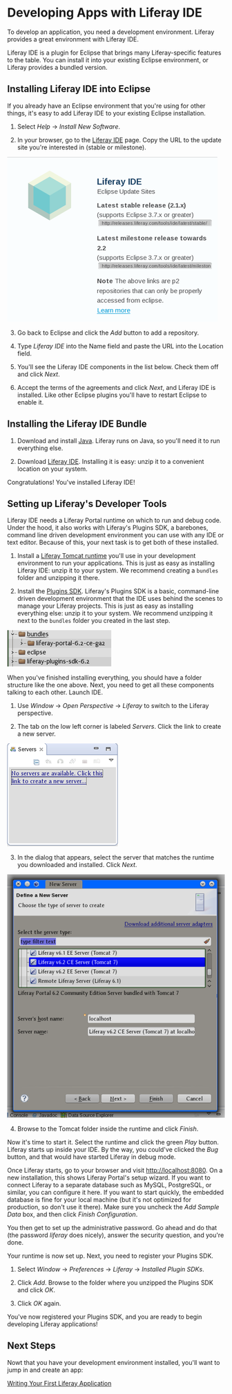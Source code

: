 # Developing Apps with Liferay IDE

To develop an application, you need a development environment. Liferay
provides a great environment with Liferay IDE. 

Liferay IDE is a plugin for Eclipse that brings many Liferay-specific
features to the table. You can install it into your existing Eclipse
environment, or Liferay provides a bundled version. 

## Installing Liferay IDE into Eclipse

If you already have an Eclipse environment that you're using for other
things, it's easy to add Liferay IDE to your existing Eclipse installation. 

1. Select *Help* &rarr; *Install New Software*. 

2. In your browser, go to the [Liferay IDE](https://www.liferay.com/downloads/liferay-projects/liferay-ide) page. Copy
the URL to the update site you're interested in (stable or milestone). 

![Figure 1.x: Liferay provides two update sites: stable for those who want a well-tested environment, and milestone for those who like the bleeding edge.](../../images/liferay-ide-download.png)

3. Go back to Eclipse and click the *Add* button to add a repository. 

4. Type *Liferay IDE* into the Name field and paste the URL into the
Location field. 

5. You'll see the Liferay IDE components in the list below. Check them off and
click *Next*. 

6. Accept the terms of the agreements and click *Next*, and Liferay IDE is
installed. Like other Eclipse plugins you'll have to restart Eclipse to
enable it. 

## Installing the Liferay IDE Bundle

1. Download and install [Java](http://java.oracle.com). Liferay runs on
Java, so you'll need it to run everything else. 

2. Download [Liferay IDE](https://www.liferay.com/downloads/liferay-projects/liferay-ide).
Installing it is easy: unzip it to a convenient location on your system. 

Congratulations! You've installed Liferay IDE! 

## Setting up Liferay's Developer Tools

Liferay IDE needs a Liferay Portal runtime on which to run and debug code.
Under the hood, it also works with Liferay's Plugins SDK, a barebones,
command line driven development environment you can use with any IDE or text
editor. Because of this, your next task is to get both of these installed. 

1. Install a [Liferay Tomcat runtime](https://www.liferay.com/downloads/liferay-portal/available-releases)
you'll use in your development environment to run your applications. This is just as easy as installing Liferay IDE: unzip it to
your system. We recommend creating a `bundles` folder and unzipping it there. 

2. Install the [Plugins SDK](https://www.liferay.com/downloads/liferay-portal/additional-files).
Liferay's Plugins SDK is a basic, command-line driven development environment
that the IDE uses behind the scenes to manage your Liferay projects. This is just as easy as installing everything else: unzip it
to your system. We recommend unzipping it next to the `bundles` folder you
created in the last step. 

![Figure 1.x: The directory structure for Liferay development is pretty simple.](../../images/developer-directory-structure.png)

When you've finished installing everything, you should have a folder structure
like the one above. Next, you need to get all these components talking to each
other. Launch IDE.
 
1. Use *Window* &rarr; *Open Perspective* &rarr; *Liferay* to switch to the
Liferay perspective. 

2. The tab on the low left corner is labeled *Servers*. Click the link to create
a new server. 

![Figure 1.x: The Servers tab has no servers by default.](../../images/lds-servers.png)

3. In the dialog that appears, select the server that matches the runtime you
downloaded and installed. Click *Next*. 

![Figure 1.x: Select the Liferay server runtime you downloaded.](../../images/lds-select-server.png)

4. Browse to the Tomcat folder inside the runtime and click *Finish*. 

Now it's time to start it. Select the runtime and click the green *Play* button.
Liferay starts up inside your IDE. By the way, you could've clicked the *Bug*
button, and that would have started Liferay in debug mode. 

Once Liferay starts, go to your browser and visit
[http://localhost:8080](http://localhost:8080). On a new installation, this
shows Liferay Portal's setup wizard. If you want to connect Liferay to a
separate database such as MySQL, PostgreSQL, or similar, you can configure it
here. If you want to start quickly, the embedded database is fine for your local
machine (but it's not optimized for production, so don't use it there). Make
sure you uncheck the *Add Sample Data* box, and then click *Finish
Configuration*. 

You then get to set up the administrative password. Go ahead and do that (the
password *liferay* does nicely), answer the security question, and you're done. 

Your runtime is now set up. Next, you need to register your Plugins SDK. 

1. Select *Window* &rarr; *Preferences* &rarr; *Liferay* &rarr; *Installed Plugin
SDKs*. 

2. Click *Add*. Browse to the folder where you unzipped the Plugins SDK and
click *OK*. 

3. Click *OK* again. 

You've now registered your Plugins SDK, and you are ready to begin
developing Liferay applications! 


## Next Steps

Nowt that you have your development environment installed, you'll want to jump
in and create an app: 

[Writing Your First Liferay Application](http://www.liferay.com)

